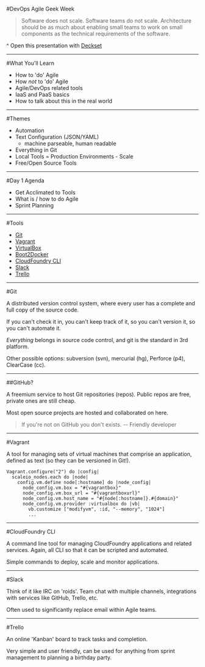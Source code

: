 #DevOps Agile Geek Week

>Software does not scale. Software teams do not scale. Architecture should be as much about enabling small teams to work on small components as the technical requirements of the software.

^ Open this presentation with [Deckset](http://www.decksetapp.com/)

---

#What You'll Learn

* How to 'do' Agile
* How *not* to 'do' Agile
* Agile/DevOps related tools
* IaaS and PaaS basics
* How to talk about this in the real world

---

#Themes

- Automation
- Text Configuration (JSON/YAML)
  - machine parseable, human readable
- Everything in Git
- Local Tools = Production Environments - Scale
- Free/Open Source Tools

---

#Day 1 Agenda

* Get Acclimated to Tools
* What is / how to do Agile
* Sprint Planning

---

#Tools

- [Git](https://help.github.com/articles/set-up-git/)
- [Vagrant](http://vagrantup.com)
- [VirtualBox](http://virtualbox.org)
- [Boot2Docker](http://boot2docker.io/)
- [CloudFoundry CLI](http://docs.cloudfoundry.org/devguide/installcf/)
- [Slack](http://slack.com)
- [Trello](http://trello.com)

---

#Git

A distributed version control system, where every user has a complete and full copy of the source code.  

If you can't check it in, you can't keep track of it, so you can't version it, so you can't automate it.

*Everything* belongs in source code control, and git is the standard in 3rd platform.

Other possible options: subversion (svn), mercurial (hg), Perforce (p4), ClearCase (cc).

---

##GitHub?

A freemium service to host Git repositories (repos). Public repos are free, private ones are still cheap.

Most open source projects are hosted and collaborated on here.

> If you're not on GitHub you don't exists.
-- Friendly developer

---

#Vagrant

A tool for managing sets of virtual machines that comprise an application, defined as text (so they can be versioned in Git!).

```
Vagrant.configure("2") do |config|
  scaleio_nodes.each do |node|
    config.vm.define node[:hostname] do |node_config|
      node_config.vm.box = "#{vagrantbox}"
      node_config.vm.box_url = "#{vagrantboxurl}"
      node_config.vm.host_name = "#{node[:hostname]}.#{domain}"
      node_config.vm.provider :virtualbox do |vb|
        vb.customize ["modifyvm", :id, "--memory", "1024"]
        ...
```

---

#CloudFoundry CLI

A command line tool for managing CloudFoundry applications and related services.  Again, all CLI so that it can be scripted and automated.

Simple commands to deploy, scale and monitor applications.

---

#Slack

Think of it like IRC on 'roids'. Team chat with multiple channels, integrations with services like GitHub, Trello, etc.

Often used to significantly replace email within Agile teams.

---

#Trello

An online 'Kanban' board to track tasks and completion.

Very simple and user friendly, can be used for anything from sprint management to planning a birthday party.

